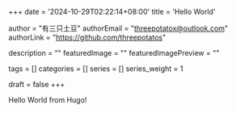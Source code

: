 +++
date = '2024-10-29T02:22:14+08:00'
title = 'Hello World'

author = "有三只土豆"
authorEmail = "threepotatox@outlook.com"
authorLink = "https://github.com/threepotatos"

description = ""
featuredImage = ""
featuredImagePreview = ""

tags = []
categories = []
series = []
series_weight = 1

draft = false
+++

Hello World from Hugo!

<!--more-->

